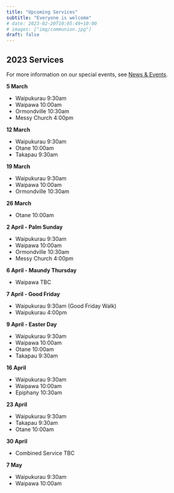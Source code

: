 ```yaml
---
title: "Upcoming Services"
subtitle: "Everyone is welcome"
# date: 2023-02-20T10:05:49+10:00
# images: ["img/communion.jpg"]
draft: false
---
```


## 2023 Services

For more information on our special events, see [News & Events](/news).

**5 March**

* Waipukurau 9:30am
* Waipawa 10:00am
* Ormondville 10:30am
* Messy Church 4:00pm

**12 March**

* Waipukurau 9:30am
* Otane 10:00am
* Takapau 9:30am

**19 March**

* Waipukurau 9:30am
* Waipawa 10:00am
* Ormondville 10:30am

**26 March**

* Otane 10:00am

**2 April - Palm Sunday**

* Waipukurau 9:30am
* Waipawa 10:00am
* Ormondville 10:30am
* Messy Church 4:00pm

**6 April - Maundy Thursday**

* Waipawa TBC

**7 April - Good Friday**

* Waipukurau 9:30am (Good Friday Walk)
* Waipukurau 4:00pm

**9 April - Easter Day**

* Waipukurau 9:30am
* Waipawa 10:00am
* Otane 10:00am
* Takapau 9:30am

**16 April**

* Waipukurau 9:30am
* Waipawa 10:00am
* Epiphany 10:30am

**23 April**

* Waipukurau 9:30am
* Takapau 9:30am
* Otane 10:00am

**30 April**

* Combined Service TBC

**7 May**

* Waipukurau 9:30am
* Waipawa 10:00am